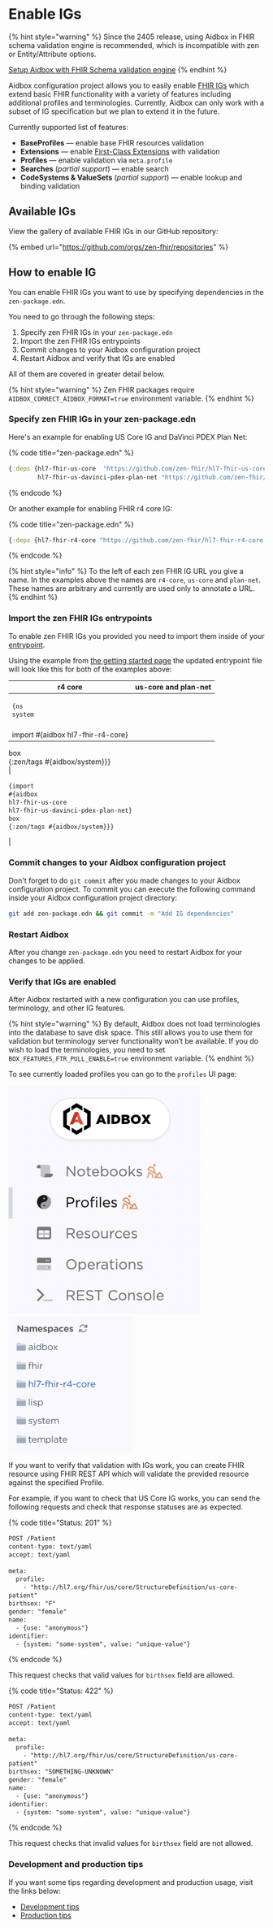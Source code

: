 # Enable IGs

{% hint style="warning" %}
Since the 2405 release, using Aidbox in FHIR schema validation engine is recommended, which is incompatible with zen or Entity/Attribute options.

[Setup Aidbox with FHIR Schema validation engine](broken-reference)
{% endhint %}

Aidbox configuration project allows you to easily enable [FHIR IGs](https://www.hl7.org/fhir/implementationguide.html) which extend basic FHIR functionality with a variety of features including additional profiles and terminologies. Currently, Aidbox can only work with a subset of IG specification but we plan to extend it in the future.

Currently supported list of features:

* **BaseProfiles** — enable base FHIR resources validation
* **Extensions** — enable [First-Class Extensions](broken-reference/) with validation
* **Profiles** — enable validation via `meta.profile`
* **Searches** (_partial support_) — enable search
* **CodeSystems & ValueSets** (_partial support_) — enable lookup and binding validation

## Available IGs

View the gallery of available FHIR IGs in our GitHub repository:

{% embed url="https://github.com/orgs/zen-fhir/repositories" %}

## How to enable IG

You can enable FHIR IGs you want to use by specifying dependencies in the `zen-package.edn`.

You need to go through the following steps:

1. Specify zen FHIR IGs in your `zen-package.edn`
2. Import the zen FHIR IGs entrypoints
3. Commit changes to your Aidbox configuration project
4. Restart Aidbox and verify that IGs are enabled

All of them are covered in greater detail below.

{% hint style="warning" %}
Zen FHIR packages require `AIDBOX_CORRECT_AIDBOX_FORMAT=true` environment variable.
{% endhint %}

### Specify zen FHIR IGs in your zen-package.edn

Here's an example for enabling US Core IG and DaVinci PDEX Plan Net:

{% code title="zen-package.edn" %}
```clojure
{:deps {hl7-fhir-us-core  "https://github.com/zen-fhir/hl7-fhir-us-core.git"
        hl7-fhir-us-davinci-pdex-plan-net "https://github.com/zen-fhir/hl7-fhir-us-davinci-pdex-plan-net.git"}}
```
{% endcode %}

Or another example for enabling FHIR r4 core IG:

{% code title="zen-package.edn" %}
```clojure
{:deps {hl7-fhir-r4-core "https://github.com/zen-fhir/hl7-fhir-r4-core.git"}}
```
{% endcode %}

{% hint style="info" %}
To the left of each zen FHIR IG URL you give a name. In the examples above the names are `r4-core`, `us-core` and `plan-net`. These names are arbitrary and currently are used only to annotate a URL.
{% endhint %}

### Import the zen FHIR IGs entrypoints

To enable zen FHIR IGs you provided you need to import them inside of your [entrypoint](https://github.com/Aidbox/documentation/blob/master/aidbox-configuration/aidbox-zen-lang-project/broken-reference/README.md).

Using the example from [the getting started page](broken-reference/) the updated entrypoint file will look like this for both of the examples above:

| r4 core                                                                           | us-core and plan-net |
| --------------------------------------------------------------------------------- | -------------------- |
| <pre class="language-clojure"><code class="lang-clojure">{ns system
</code></pre> |                      |
| import #{aidbox hl7-fhir-r4-core}                                                 |                      |

box\
{:zen/tags #{aidbox/system\}}}\
|

```
{import
#{aidbox
hl7-fhir-us-core
hl7-fhir-us-davinci-pdex-plan-net}
box
{:zen/tags #{aidbox/system}}}
```

|

### Commit changes to your Aidbox configuration project

Don't forget to do `git commit` after you made changes to your Aidbox configuration project. To commit you can execute the following command inside your Aidbox configuration project directory:

```bash
git add zen-package.edn && git commit -m "Add IG dependencies"
```

### Restart Aidbox

After you change `zen-package.edn` you need to restart Aidbox for your changes to be applied.

### Verify that IGs are enabled

After Aidbox restarted with a new configuration you can use profiles, terminology, and other IG features.

{% hint style="warning" %}
By default, Aidbox does not load terminologies into the database to save disk space. This still allows you to use them for validation but terminology server functionality won’t be available. If you do wish to load the terminologies, you need to set `BOX_FEATURES_FTR_PULL_ENABLE=true` environment variable.
{% endhint %}

To see currently loaded profiles you can go to the `profiles` UI page:

![](<../../../../../.gitbook/assets/image (4) (1) (2).png>) ![](<../../../../../.gitbook/assets/image (3) (3).png>)

If you want to verify that validation with IGs work, you can create FHIR resource using FHIR REST API which will validate the provided resource against the specified Profile.

For example, if you want to check that US Core IG works, you can send the following requests and check that response statuses are as expected.

{% code title="Status: 201" %}
```
POST /Patient
content-type: text/yaml
accept: text/yaml

meta:
  profile:
    - "http://hl7.org/fhir/us/core/StructureDefinition/us-core-patient"
birthsex: "F"
gender: "female"
name:
  - {use: "anonymous"}
identifier:
  - {system: "some-system", value: "unique-value"}
```
{% endcode %}

This request checks that valid values for `birthsex` field are allowed.

{% code title="Status: 422" %}
```
POST /Patient
content-type: text/yaml
accept: text/yaml

meta:
  profile:
    - "http://hl7.org/fhir/us/core/StructureDefinition/us-core-patient"
birthsex: "SOMETHING-UNKNOWN"
gender: "female"
name:
  - {use: "anonymous"}
identifier:
  - {system: "some-system", value: "unique-value"}
```
{% endcode %}

This request checks that invalid values for `birthsex` field are not allowed.

### Development and production tips

If you want some tips regarding development and production usage, visit the links below:

* [Development tips](broken-reference/)
* [Production tips](broken-reference/)
